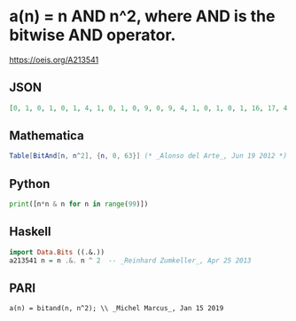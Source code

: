 # a\(n\) \= n AND n^2, where AND is the bitwise AND operator\.
https://oeis.org/A213541
## JSON
```JSON
[0, 1, 0, 1, 0, 1, 4, 1, 0, 1, 0, 9, 0, 9, 4, 1, 0, 1, 0, 1, 16, 17, 4, 17, 0, 17, 0, 25, 16, 9, 4, 1, 0, 1, 0, 1, 0, 1, 36, 33, 0, 1, 32, 41, 0, 41, 4, 33, 0, 33, 0, 33, 16, 49, 36, 17, 0, 49, 32, 25, 16, 9, 4, 1, 0, 1, 0, 1, 0, 1, 4, 1, 64, 65, 64, 73, 0, 9, 68]
```
## Mathematica
```Mathematica
Table[BitAnd[n, n^2], {n, 0, 63}] (* _Alonso del Arte_, Jun 19 2012 *)
```
## Python
```Python
print([n*n & n for n in range(99)])
```
## Haskell
```Haskell
import Data.Bits ((.&.))
a213541 n = n .&. n ^ 2  -- _Reinhard Zumkeller_, Apr 25 2013
```
## PARI
```PARI
a(n) = bitand(n, n^2); \\ _Michel Marcus_, Jan 15 2019
```
